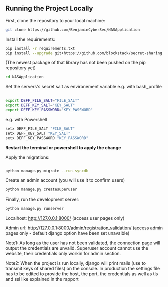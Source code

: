 

## Running the Project Locally

First, clone the repository to your local machine:

```bash
git clone https://github.com/BenjaminCyberSec/NASApplication
```

Install the requirements:

```bash
pip install -r requirements.txt
pip install --upgrade git+https://github.com/blockstack/secret-sharing

```
(The newest package of that library has not been pushed on the pip repository yet)

```bash
cd NASApplication
```

Set the servers's secret salt as environement variable
e.g. with bash_profile

```bash

export DEFF_FILE_SALT="FILE_SALT"
export DEFF_KEY_SALT="KEY_SALT"
export DEFF_KEY_PASSWORD="KEY_PASSWORD"
```

e.g. with Powershell

```bash
setx DEFF_FILE_SALT "FILE_SALT"
setx DEFF_KEY_SALT "KEY_SALT"
setx DEFF_KEY_PASSWORD "KEY_PASSWORD"
```

**Restart the terminal or powershell to apply the change**

Apply the migrations:


```bash

python manage.py migrate --run-syncdb
```

Create an admin account (you will use it to confirm users)

```bash
python manage.py createsuperuser
```


Finally, run the development server:

```bash
python manage.py runserver
```

Localhost: http://127.0.0.1:8000/ (access user pages only)


Admin url: http://127.0.0.1:8000/admin/registration_validation/ (access admin pages only - default django option have been set unavaible)

Note1:
As long as the user has not been validated, the connection page will output the credentials are unvalid. Superuser account cannot use the website, their credentials only workin for admin section.


Note2:
When the project is run locally, django will print mails (use to transmit keys of shared files) on the console.
In production the settings file has to be edited to provide the host, the port, the credentials as well as tls and ssl like explained in the rapport
